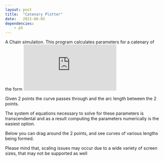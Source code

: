```yaml
---
layout: post
title:  "Catenary Plotter"
date:   2021-06-05
dependencies:
    - p5
---
```


A Chain simulation.
This program calculates parameters for a catenary of the form ![equation](https://latex.codecogs.com/gif.latex?y%20%3D%20a%5Ccosh%28%5Cfrac%7Bx-x_%7B0%7D%7D%7Ba%7D%29%20&plus;%20y_%7B0%7D)


Given 2 points the curve passes through and the arc length between the 2 points.

The system of equations necessary to solve for these parameters is transcendental and as a result computing the parameters numerically is the easiest option.

Below you can drag around the 2 points, and see curves of various lengths being formed.

Please mind that, scaling issues may occur due to a wide variety of screen sizes, that may not be supported as well

<br><br>

<div id="sketch-holder">
    <script type="text/javascript" src="ball.js"></script>
    <script type="text/javascript" src="draggable.js"></script>
    <script type="text/javascript" src="sketch.js"></script>
</div>

